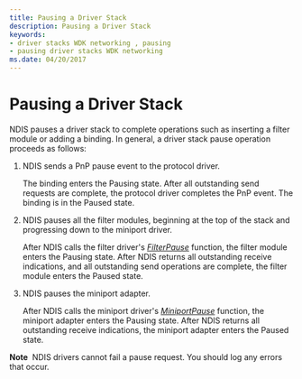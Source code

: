 ```yaml
---
title: Pausing a Driver Stack
description: Pausing a Driver Stack
keywords:
- driver stacks WDK networking , pausing
- pausing driver stacks WDK networking
ms.date: 04/20/2017
---
```


# Pausing a Driver Stack





NDIS pauses a driver stack to complete operations such as inserting a filter module or adding a binding. In general, a driver stack pause operation proceeds as follows:

1.  NDIS sends a PnP pause event to the protocol driver.

    The binding enters the Pausing state. After all outstanding send requests are complete, the protocol driver completes the PnP event. The binding is in the Paused state.

2.  NDIS pauses all the filter modules, beginning at the top of the stack and progressing down to the miniport driver.

    After NDIS calls the filter driver's [*FilterPause*](/windows-hardware/drivers/ddi/ndis/nc-ndis-filter_pause) function, the filter module enters the Pausing state. After NDIS returns all outstanding receive indications, and all outstanding send operations are complete, the filter module enters the Paused state.

3.  NDIS pauses the miniport adapter.

    After NDIS calls the miniport driver's [*MiniportPause*](/windows-hardware/drivers/ddi/ndis/nc-ndis-miniport_pause) function, the miniport adapter enters the Pausing state. After NDIS returns all outstanding receive indications, the miniport adapter enters the Paused state.

**Note**  NDIS drivers cannot fail a pause request. You should log any errors that occur.

 

 

